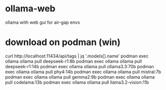 # ollama-web
ollama with web gui for air-gap envs


# download on podman  (win)
curl http://localhost:11434/api/tags | jq '.models[].name'
podman exec ollama ollama pull deepseek-r1:8b
podman exec ollama ollama pull deepseek-r1:14b
podman exec ollama ollama pull ollama3.3:70b
podman exec ollama ollama pull phy4:14b
podman exec ollama ollama pull mistral:7b
podman exec ollama ollama pull gemma2:9b
podman exec ollama ollama pull codelama:13b
podman exec ollama ollama pull llama3.2-vision:11b
